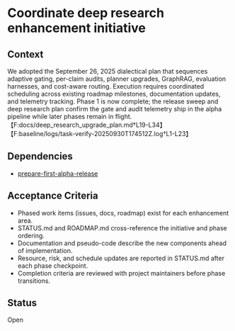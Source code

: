 # Coordinate deep research enhancement initiative

## Context
We adopted the September 26, 2025 dialectical plan that sequences adaptive
gating, per-claim audits, planner upgrades, GraphRAG, evaluation harnesses, and
cost-aware routing. Execution requires coordinated scheduling across existing
roadmap milestones, documentation updates, and telemetry tracking. Phase 1 is
now complete; the release sweep and deep research plan confirm the gate and
audit telemetry ship in the alpha pipeline while later phases remain in flight.
【F:docs/deep_research_upgrade_plan.md†L19-L34】【F:baseline/logs/task-verify-20250930T174512Z.log†L1-L23】

## Dependencies
- [prepare-first-alpha-release](prepare-first-alpha-release.md)

## Acceptance Criteria
- Phased work items (issues, docs, roadmap) exist for each enhancement area.
- STATUS.md and ROADMAP.md cross-reference the initiative and phase ordering.
- Documentation and pseudo-code describe the new components ahead of
  implementation.
- Resource, risk, and schedule updates are reported in STATUS.md after each
  phase checkpoint.
- Completion criteria are reviewed with project maintainers before phase
  transitions.

## Status
Open
